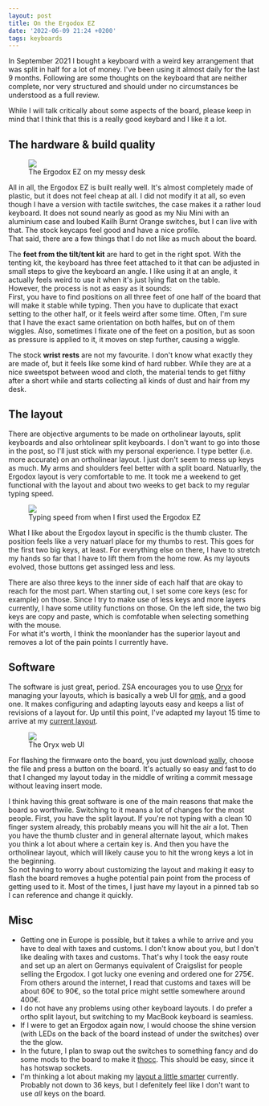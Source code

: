 ```yaml
---
layout: post
title: On the Ergodox EZ
date: '2022-06-09 21:24 +0200'
tags: keyboards
---
```


In September 2021 I bought a keyboard with a weird key arrangement that was split in half for a lot of money.
I've been using it almost daily for the last 9 months. Following are some thoughts on the keyboard that are neither complete,
nor very structured and should under no circumstances be understood as a full review.

While I will talk critically about some aspects of the board, please keep in mind that I think that this is a really good
keybard and I like it a lot.

## The hardware & build quality

<figure>
  <img src="https://dlulzqpyd0pcw.cloudfront.net/ergodox-closeup.jpg" />
  <figcaption>The Ergodox EZ on my messy desk</figcaption>
</figure>

All in all, the Ergodox EZ is built really well. It's almost completely made of plastic, but it does not feel cheap at all. I
did not modify it at all, so even though I have a version with tactile switches, the case makes it a
rather loud keyboard. It does not sound nearly as good as my Niu Mini with an aluminium case and loubed Kailh Burnt
Orange switches, but I can live with that. The stock keycaps feel good and have a nice profile.  
That said, there are a few things that I do not like as much about the board.

The **feet from the tilt/tent kit** are hard to get in the right spot. With the tenting kit, the keyboard has three feet
attached to it that can be adjusted in small steps to give the keyboard an angle. I like using it at an angle, it actually
feels weird to use it when it's just lying flat on the table.  
However, the process is not as easy as it sounds:  
First, you have to find positions on all three feet of one half of the board that will make it stable while typing. Then
you have to duplicate that exact setting to the other half, or it feels weird after some time. Often, I'm sure that I
have the exact same orientation on both halfes, but on of them wiggles. Also, sometimes I fixate one of the feet on a
position, but as soon as pressure is applied to it, it moves on step further, causing a wiggle.

The stock **wrist rests** are not my favourite. I don't know what exactly they are made of, but it feels like some kind of
hard rubber. While they are at a nice sweetspot between wood and cloth, the material
tends to get filthy after a short while and starts collecting all kinds of dust and hair from my desk.

## The layout

There are objective arguments to be made on ortholinear layouts, split keyboards and also orhtolinear split keyboards.
I don't want to go into those in the post, so I'll just stick with my personal experience. I type better (i.e. more accurate)
on an ortholinear layout. I just don't seem to mess up keys as much. My arms and shoulders feel better with a split board.
Natuarlly, the Ergodox layout is very comfortable to me. It took me a weekend to get functional with the layout and about
two weeks to get back to my regular typing speed.

<figure>
  <img src="https://dlulzqpyd0pcw.cloudfront.net/monkeytype-ergodox.png" />
  <figcaption>Typing speed from when I first used the Ergodox EZ</figcaption>
</figure>

What I like about the Ergodox layout in specific is the thumb cluster. The position feels like a very natuarl place for
my thumbs to rest. This goes for the first two big keys, at least. For everything else on there, I have to stretch my
hands so far that I have to lift them from the home row. As my layouts evolved, those buttons get assinged less and less.

There are also three keys to the inner side of each half that are okay to reach for the most part. When starting out, I
set some core keys (esc for example) on those. Since I try to make use of less keys and more layers currently, I have
some utility functions on those. On the left side, the two big keys are copy and paste, which is comfotable when selecting
something with the mouse.  
For what it's worth, I think the moonlander has the superior layout and removes a lot of the pain points I currently have.

## Software

The software is just great, period. ZSA encourages you to use [Oryx](https://configure.zsa.io/) for managing your layouts, which is basically a
web UI for [qmk](https://docs.qmk.fm/#/), and a good one. It makes configuring and adapting layouts easy and keeps a list of revisions of a
layout for. Up until this point, I've adapted my layout 15 time to arrive at my [current layout](https://configure.zsa.io/ergodox-ez/layouts/YyOGP/Zv9qV/0).

<figure>
  <img src="https://dlulzqpyd0pcw.cloudfront.net/oryx.png" />
  <figcaption>The Oryx web UI</figcaption>
</figure>

For flashing the firmware onto the board, you just download [wally](https://ergodox-ez.com/pages/wally), choose the file
and press a button on the board. It's actually so easy and fast to do that I changed my layout today in the middle of
writing a commit message without leaving insert mode.

I think having this great software is one of the main reasons that make the board so worthwile. Switching to it means a
lot of changes for the most people. First, you have the split layout. If you're not typing with a clean
10 finger system already, this probably means you will hit the air a lot. Then you have the thumb cluster and in general
alternate layout, which makes you think a lot about where a certain key is. And then you have the ortholinear layout,
which will likely cause you to hit the wrong keys a lot in the beginning.  
So not having to worry about customizing the layout and making it easy to flash the board removes a hughe potential pain
point from the process of getting used to it. Most of the times, I just have my layout in a pinned tab so I can reference
and change it quickly.

## Misc

- Getting one in Europe is possible, but it takes a while to arrive and you have to deal with taxes and customs. I don't
  know about you, but I don't like dealing with taxes and customs. That's why I took the easy route and set up an alert
  on Germanys equivalent of Craigslist for people selling the Ergodox. I got lucky one evening and ordered one for 275€.  
  From others around the internet, I read that customs and taxes will be about 60€ to 90€, so the total price might settle
  somewhere around 400€.
- I do not have any problems using other keyboard layouts. I do prefer a ortho split layout, but switching to my MacBook
  keyboard is seamless.
- If I were to get an Ergodox again now, I would choose the shine version (with LEDs on the back of the board instead of
  under the switches) over the the glow.
- In the future, I plan to swap out the switches to something fancy and do some mods to the board to make it
  [thocc](https://www.youtube.com/watch?v=q4azWtAHdcA). This should be easy, since it has hotswap sockets.
- I'm thinking a lot about making my [layout a little smarter](https://youtu.be/WA_GUYS8UJg) currently. Probably not
  down to 36 keys, but I defenitely feel like I don't want to use _all_ keys on the board.
